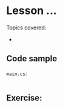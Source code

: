 Lesson ...
========

Topics covered:

* 

Code sample
-----------

`main.cs`:

```C#
```

Exercise:
---------

